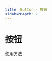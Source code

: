 ```yaml
---
title: Button - 按钮
sidebarDepth: 2
---
```

# 按钮

使用方法

<ClientOnly>
<button-demos></button-demos>
</ClientOnly>
